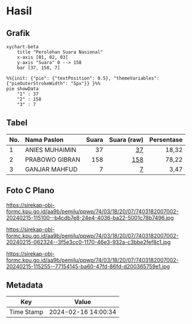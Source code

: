 # Hasil

## Grafik

```mermaid
xychart-beta
    title "Perolehan Suara Nasional"
    x-axis [01, 02, 03]
    y-axis "Suara" 0 --> 158
    bar [37, 158, 7]
```

```mermaid
%%{init: {"pie": {"textPosition": 0.5}, "themeVariables": {"pieOuterStrokeWidth": "5px"}} }%%
pie showData
    "1" : 37
    "2" : 158
    "3" : 7
```

## Tabel

| No. | Nama Paslon    | Suara | Suara (raw) | Persentase |
|:--- |:-------------- | -----:| -----------:| ----------:|
| 1   | ANIES MUHAIMIN | 37    | [37][p-1]   | 18,32      |
| 2   | PRABOWO GIBRAN | 158   | [158][p-2]  | 78,22      |
| 3   | GANJAR MAHFUD  | 7     | [7][p-3]    | 3,47       |


[p-1]: https://github.com/gigit-pemilu/pemilu-2024/blob/main/pilpres/hitung-suara/sub/74-sulawesi-tenggara/sub/03-muna/sub/18-lohia/sub/2007-lohia/sub/002-tps/sub/paslon-1.txt
[p-2]: https://github.com/gigit-pemilu/pemilu-2024/blob/main/pilpres/hitung-suara/sub/74-sulawesi-tenggara/sub/03-muna/sub/18-lohia/sub/2007-lohia/sub/002-tps/sub/paslon-2.txt
[p-3]: https://github.com/gigit-pemilu/pemilu-2024/blob/main/pilpres/hitung-suara/sub/74-sulawesi-tenggara/sub/03-muna/sub/18-lohia/sub/2007-lohia/sub/002-tps/sub/paslon-3.txt

## Foto C Plano

https://sirekap-obj-formc.kpu.go.id/aa9b/pemilu/ppwp/74/03/18/20/07/7403182007002-20240215-115100--b4cdb7e8-24e4-4036-ba22-5001c78b7496.jpg

https://sirekap-obj-formc.kpu.go.id/aa9b/pemilu/ppwp/74/03/18/20/07/7403182007002-20240215-062324--3f5e3cc0-1170-46e3-932a-c3bbe2fef8c1.jpg

https://sirekap-obj-formc.kpu.go.id/aa9b/pemilu/ppwp/74/03/18/20/07/7403182007002-20240215-115255--77154145-ba60-47fd-86fd-d200365759e1.jpg


## Metadata

| Key        | Value               |
| ---------- | ------------------- |
| Time Stamp | 2024-02-16 14:00:34 |



